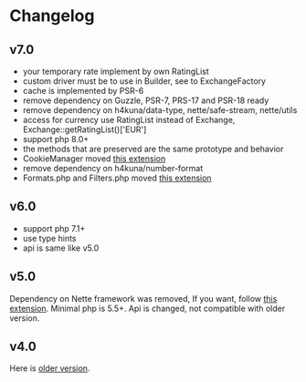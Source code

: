 # Changelog

## v7.0

- your temporary rate implement by own RatingList
- custom driver must be to use in Builder, see to ExchangeFactory
- cache is implemented by PSR-6
- remove dependency on Guzzle, PSR-7, PRS-17 and PSR-18 ready
- remove dependency on h4kuna/data-type, nette/safe-stream, nette/utils
- access for currency use RatingList instead of Exchange, Exchange::getRatingList()['EUR']
- support php 8.0+
- the methods that are preserved are the same prototype and behavior
- CookieManager moved [this extension](//github.com/h4kuna/exchange-nette)
- remove dependency on h4kuna/number-format
- Formats.php and Filters.php moved [this extension](//github.com/h4kuna/exchange-nette)

## v6.0

- support php 7.1+
- use type hints
- api is same like v5.0


## v5.0

Dependency on Nette framework was removed, If you want, follow [this extension](//github.com/h4kuna/exchange-nette). Minimal php is 5.5+. Api is changed, not compatible with older version.


## v4.0

Here is [older version](//github.com/h4kuna/exchange/tree/v4.2.2).
